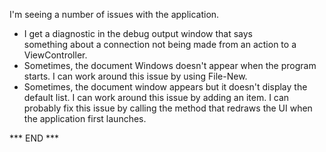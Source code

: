 
I'm seeing a number of issues with the application.

- I get a diagnostic in the debug output window that says  
  something about a connection not being made from an action to a
  ViewController.
- Sometimes, the document Windows doesn't appear when the program
  starts. I can work around this issue by using File-New.
- Sometimes, the document window appears but it doesn't display the
  default list. I can work around this issue by adding an item.
  I can probably fix this issue by calling the method that redraws the
  UI when the application first launches.


*** END ***

